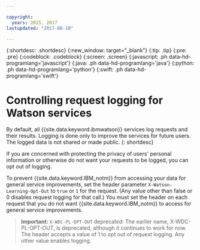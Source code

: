 ```yaml
---

copyright:
  years: 2015, 2017
lastupdated: "2017-08-10"

---
```


{:shortdesc: .shortdesc}
{:new_window: target="_blank"}
{:tip: .tip}
{:pre: .pre}
{:codeblock: .codeblock}
{:screen: .screen}
{:javascript: .ph data-hd-programlang='javascript'}
{:java: .ph data-hd-programlang='java'}
{:python: .ph data-hd-programlang='python'}
{:swift: .ph data-hd-programlang='swift'}

# Controlling request logging for Watson services

By default, all {{site.data.keyword.ibmwatson}} services log requests and their results. Logging is done only to improve the services for future users. The logged data is not shared or made public.
{: shortdesc}

If you are concerned with protecting the privacy of users' personal information or otherwise do not want your requests to be logged, you can opt out of logging.

To prevent {{site.data.keyword.IBM_notm}} from accessing your data for general service improvements, set the header parameter `X-Watson-Learning-Opt-Out` to `true` or `1` for the request. (Any value other than false or 0 disables request logging for that call.) You must set the header on each request that you do not want {{site.data.keyword.IBM_notm}} to access for general service improvements.

> **Important:** `X-WDC-PL-OPT-OUT` deprecated: The earlier name, X-WDC-PL-OPT-OUT, is deprecated, although it continues to work for now. The header accepts a value of 1 to opt out of request logging. Any other value enables logging.
